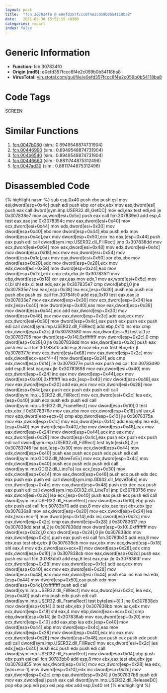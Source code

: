 ```yaml
---
layout: post
title:  "fcn.307834f0 @ e0efd357fccc8f4e2c059b0b54118ba8"
date:   2021-08-30 15:52:19 +0300
categories: report
index: false
---
```


# Generic Information
- **Function:** fcn.307834f0
- **Origin (md5):** e0efd357fccc8f4e2c059b0b54118ba8
- **VirusTotal:** [virustotal.com/gui/file/e0efd357fccc8f4e2c059b0b54118ba8][virustotal_ref]

# Code Tags
<span class="tag" id="SCREEN">SCREEN</span>


# Similar Functions

1. [fcn.0047b060][similar_1_ref] (sim.: 0.8949548874731904)
2. [fcn.00446990][similar_2_ref] (sim.: 0.8949548874731904)
3. [fcn.004b6540][similar_3_ref] (sim.: 0.8949548874731904)
4. [fcn.00446660][similar_4_ref] (sim.: 0.8811744875312496)
5. [fcn.0047ad30][similar_5_ref] (sim.: 0.8811744875312496)


# Disassembled Code

{% highlight nasm %}
sub esp,0x40
push ebx
push esi
mov esi,dword[esp+0x4c]
push edi
push ebp
xor ebx,ebx
mov eax,dword[esi]
push eax
call dword[sym.imp.USER32.dll_GetDC]
mov edi,eax
test edi,edi
je 0x307838e7
mov ax,word[esi+0x5c]
push eax
call fcn.307839e0
add esp,4
test eax,eax
jne 0x3078354c
mov eax,dword[esi+0x40]
mov ecx,dword[esi+0x44]
mov edx,dword[esi+0x30]
mov dword[esp+0x40],ebx
mov dword[esp+0x44],ebx
push edx
mov dword[esp+0x4c],eax
mov dword[esp+0x50],ecx
lea eax,[esp+0x44]
push eax
push edi
call dword[sym.imp.USER32.dll_FillRect]
jmp 0x307838dd
mov ecx,dword[esi+0x64]
mov eax,dword[esi+0x48]
mov edx,dword[esi+0x4c]
mov dword[esp+0x18],ecx
mov ecx,dword[esi+0x54]
mov dword[esp+0x1c],eax
mov eax,dword[esi+0x50]
xor ebx,ebx
mov dword[esp+0x20],edx
mov dword[esp+0x28],ecx
mov edx,dword[esi+0x58]
mov dword[esp+0x24],eax
mov dword[esp+0x2c],edx
cmp edx,ebx
jle 0x307835f1
mov ebp,dword[esp+0x18]
xor eax,eax
mov edx,1
mov ax,word[esi+0x5c]
mov cl,bl
shl edx,cl
test edx,eax
je 0x307835e7
cmp dword[ebp],0
jne 0x307835e7
lea eax,[esp+0x38]
lea ecx,[esp+0x30]
push eax
push ecx
push ebx
push esi
call fcn.30784fc0
add esp,0x10
test eax,eax
je 0x307835e7
mov eax,dword[esp+0x30]
mov ecx,dword[esp+0x34]
lea edx,[esp+0x40]
mov dword[esp+0x40],eax
mov eax,dword[esp+0x38]
mov dword[esp+0x44],ecx
add eax,dword[esp+0x30]
mov dword[esp+0x48],eax
mov eax,dword[esp+0x3c]
add eax,ecx
mov ecx,dword[esi+0x30]
mov dword[esp+0x4c],eax
push ecx
push edx
push edi
call dword[sym.imp.USER32.dll_FillRect]
add ebp,0x10
inc ebx
cmp ebx,dword[esp+0x2c]
jl 0x30783580
mov eax,dword[esi+8]
test al,1
je 0x30783795
mov dword[esp+0x14],0xffffffff
mov dword[esp+0x2c],0
cmp dword[esp+0x28],0
jle 0x307838dd
mov eax,dword[esp+0x2c]
push eax
push esi
call fcn.30783af0
add esp,8
mov ebx,eax
test ebx,ebx
jl 0x3078377e
mov ecx,dword[esi+0x68]
mov eax,dword[esp+0x2c]
mov edx,dword[ecx+eax*4+4]
mov dword[esp+0x24],edx
cmp edx,dword[esp+0x14]
jle 0x3078377e
push eax
push esi
call fcn.30783d90
add esp,8
test eax,eax
jle 0x30783698
mov eax,dword[esi+0x40]
mov ecx,dword[esp+0x24]
inc eax
mov dword[esp+0x44],ecx
mov dword[esp+0x40],0xffffffff
lea edx,[esp+0x40]
mov dword[esp+0x48],eax
mov eax,dword[esp+0x20]
add eax,ecx
mov ecx,dword[esi+0x28]
mov dword[esp+0x4c],eax
push ecx
push edx
push edi
call dword[sym.imp.USER32.dll_FillRect]
mov ecx,dword[esi+0x2c]
lea edx,[esp+0x40]
push ecx
push edx
push edi
call dword[sym.imp.USER32.dll_FrameRect]
mov dword[esp+0x10],0
test ebx,ebx
jl 0x3078376e
mov eax,ebx
mov ecx,dword[esp+0x18]
shl eax,4
mov ebp,dword[eax+ecx+8]
cmp ebp,dword[esp+0x10]
jle 0x3078375a
mov eax,dword[esp+0x1c]
mov ecx,dword[esp+0x14]
add eax,ebp
lea edx,[esp+0x40]
mov dword[esp+0x40],ebp
mov dword[esp+0x48],eax
mov eax,dword[esp+0x24]
mov dword[esp+0x44],ecx
inc eax
mov ecx,dword[esi+0x28]
mov dword[esp+0x4c],eax
push ecx
push edx
push edi
call dword[sym.imp.USER32.dll_FillRect]
test byte[esi+8],2
je 0x30783746
lea eax,[esp+0x30]
mov ecx,dword[esp+0x44]
mov edx,dword[esp+0x40]
push eax
push ecx
push edx
push edi
call dword[sym.imp.GDI32.dll_MoveToEx]
mov ecx,dword[esp+0x4c]
mov edx,dword[esp+0x40]
push ecx
push edx
push edi
call dword[sym.imp.GDI32.dll_LineTo]
lea ecx,[esp+0x30]
mov edx,dword[esp+0x44]
mov eax,dword[esp+0x48]
push ecx
push edx
dec eax
push eax
push edi
call dword[sym.imp.GDI32.dll_MoveToEx]
mov ecx,dword[esp+0x4c]
mov eax,dword[esp+0x48]
push ecx
dec eax
push eax
push edi
call dword[sym.imp.GDI32.dll_LineTo]
jmp 0x30783756
mov eax,dword[esi+0x2c]
lea ecx,[esp+0x40]
push eax
push ecx
push edi
call dword[sym.imp.USER32.dll_FrameRect]
mov dword[esp+0x10],ebp
push ebx
push esi
call fcn.30783b70
add esp,8
mov ebx,eax
test ebx,ebx
jge 0x307836a8
mov eax,dword[esp+0x20]
mov ecx,dword[esp+0x24]
lea edx,[eax+ecx-1]
mov dword[esp+0x14],edx
inc dword[esp+0x2c]
mov eax,dword[esp+0x2c]
cmp eax,dword[esp+0x28]
jl 0x30783617
jmp 0x307838dd
test al,2
je 0x307838dd
mov dword[esp+0x10],0xffffffff
mov dword[esp+0x2c],0
cmp dword[esp+0x24],0
jle 0x307838dd
mov eax,dword[esp+0x2c]
push eax
push esi
call fcn.30783b30
add esp,8
mov ebx,eax
test ebx,ebx
jl 0x307838cb
mov eax,ebx
mov ecx,dword[esp+0x18]
shl eax,4
mov edx,dword[eax+ecx+8]
mov dword[esp+0x28],edx
cmp edx,dword[esp+0x10]
jle 0x307838cb
mov eax,dword[esp+0x2c]
push eax
push esi
call fcn.30783db0
add esp,8
test eax,eax
jle 0x3078383f
mov ecx,dword[esp+0x28]
mov eax,dword[esp+0x1c]
add eax,ecx
mov dword[esp+0x40],ecx
mov ecx,dword[esi+0x28]
mov dword[esp+0x48],eax
mov eax,dword[esi+0x44]
push ecx
inc eax
lea edx,[esp+0x44]
mov dword[esp+0x50],eax
push edx
mov dword[esp+0x4c],0xffffffff
push edi
call dword[sym.imp.USER32.dll_FillRect]
mov ecx,dword[esi+0x2c]
lea edx,[esp+0x40]
push ecx
push edx
push edi
call dword[sym.imp.USER32.dll_FrameRect]
test byte[esi+8],1
jne 0x307838cb
mov dword[esp+0x14],0
test ebx,ebx
jl 0x307838bb
mov eax,ebx
mov ecx,dword[esp+0x18]
shl eax,4
mov ebp,dword[eax+ecx+0xc]
cmp ebp,dword[esp+0x14]
jle 0x307838ab
mov eax,dword[esp+0x20]
mov ecx,dword[esp+0x10]
add eax,ebp
lea edx,[esp+0x40]
mov dword[esp+0x44],ebp
mov dword[esp+0x4c],eax
mov eax,dword[esp+0x28]
mov dword[esp+0x40],ecx
inc eax
mov ecx,dword[esi+0x28]
mov dword[esp+0x48],eax
push ecx
push edx
push edi
call dword[sym.imp.USER32.dll_FillRect]
mov ecx,dword[esi+0x2c]
lea edx,[esp+0x40]
push ecx
push edx
push edi
call dword[sym.imp.USER32.dll_FrameRect]
mov dword[esp+0x14],ebp
push ebx
push esi
call fcn.30783bb0
add esp,8
mov ebx,eax
test ebx,ebx
jge 0x30783855
mov eax,dword[esp+0x1c]
mov ecx,dword[esp+0x28]
lea edx,[eax+ecx-1]
mov dword[esp+0x10],edx
inc dword[esp+0x2c]
mov eax,dword[esp+0x2c]
cmp eax,dword[esp+0x24]
jl 0x307837b8
push edi
mov eax,dword[esi]
push eax
call dword[sym.imp.USER32.dll_ReleaseDC]
pop ebp
pop edi
pop esi
pop ebx
add esp,0x40
ret
{% endhighlight %}


[similar_1_ref]: /report/fcn.0047b060@be7fba7cc724acf4ae2900d99e0fc9c3
[similar_2_ref]: /report/fcn.00446990@289859175c221b107317af7727d26c17
[similar_3_ref]: /report/fcn.004b6540@279a61b1e76da49531f1f16fd1102a2d
[similar_4_ref]: /report/fcn.00446660@289859175c221b107317af7727d26c17
[similar_5_ref]: /report/fcn.0047ad30@be7fba7cc724acf4ae2900d99e0fc9c3
[virustotal_ref]: https://www.virustotal.com/gui/file/e0efd357fccc8f4e2c059b0b54118ba8